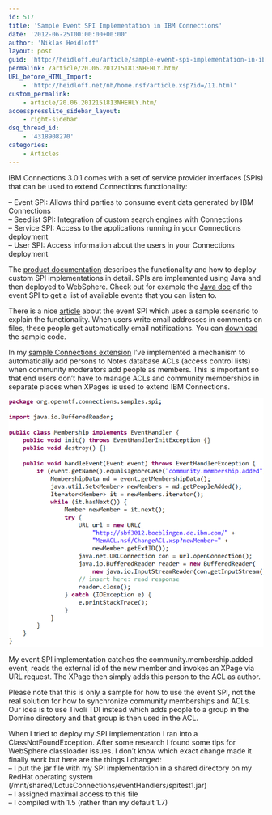 ```yaml
---
id: 517
title: 'Sample Event SPI Implementation in IBM Connections'
date: '2012-06-25T00:00:00+00:00'
author: 'Niklas Heidloff'
layout: post
guid: 'http://heidloff.eu/article/sample-event-spi-implementation-in-ibm-connections/'
permalink: /article/20.06.2012151813NHEHLY.htm/
URL_before_HTML_Import:
    - 'http://heidloff.net/nh/home.nsf/article.xsp?id=/11.html'
custom_permalink:
    - article/20.06.2012151813NHEHLY.htm/
accesspresslite_sidebar_layout:
    - right-sidebar
dsq_thread_id:
    - '4318908270'
categories:
    - Articles
---
```


 IBM Connections 3.0.1 comes with a set of service provider interfaces (SPIs) that can be used to extend Connections functionality:

 – Event SPI: Allows third parties to consume event data generated by IBM Connections   
 – Seedlist SPI: Integration of custom search engines with Connections   
 – Service SPI: Access to the applications running in your Connections deployment   
 – User SPI: Access information about the users in your Connections deployment

 The [product documentation](http://www-10.lotus.com/ldd/lcwiki.nsf/dx/IBM_Connections_SPIs_ic301) describes the functionality and how to deploy custom SPI implementations in detail. SPIs are implemented using Java and then deployed to WebSphere. Check out for example the [Java doc](http://public.dhe.ibm.com/software/dw/lotus/connections301/reference/eventspi/index.html) of the event SPI to get a list of available events that you can listen to.

 There is a nice [article](http://www-10.lotus.com/ldd/lcwiki.nsf/page.xsp?documentId=1975247A65DA696C852579DB005E1391&action=openDocument#The+most+ignored+feature%3A+Connections+SPIs) about the event SPI which uses a sample scenario to explain the functionality. When users write email addresses in comments on files, these people get automatically email notifications. You can [download](http://www-10.lotus.com/ldd/lcwiki.nsf/xsp/.ibmmodres/domino/OpenAttachment/ldd/lcwiki.nsf/1975247A65DA696C852579DB005E1391/attach/MicroBlog.jar) the sample code.

 In my [sample Connections extension](http://heidloff.net/nh/home.nsf/dx/06.06.2012081039NHE99R.htm) I’ve implemented a mechanism to automatically add persons to Notes database ACLs (access control lists) when community moderators add people as members. This is important so that end users don’t have to manage ACLs and community memberships in separate places when XPages is used to extend IBM Connections.

![image](/assets/img/2012/06/EventSPISample.png)

 My event SPI implementation catches the community.membership.added event, reads the external id of the new member and invokes an XPage via URL request. The XPage then simply adds this person to the ACL as author.

 Please note that this is only a sample for how to use the event SPI, not the real solution for how to synchronize community memberships and ACLs. Our idea is to use Tivoli TDI instead which adds people to a group in the Domino directory and that group is then used in the ACL.

 When I tried to deploy my SPI implementation I ran into a ClassNotFoundException. After some research I found some tips for WebSphere classloader issues. I don’t know which exact change made it finally work but here are the things I changed:   
 – I put the jar file with my SPI implementation in a shared directory on my RedHat operating system (/mnt/shared/LotusConnections/eventHandlers/spitest1.jar)  
 – I assigned maximal access to this file  
 – I compiled with 1.5 (rather than my default 1.7)